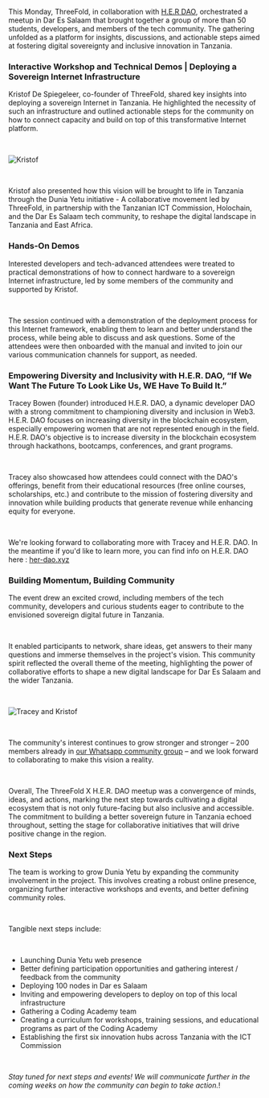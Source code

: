 This Monday, ThreeFold, in collaboration with [H.E.R DAO](https://www.her-dao.xyz/), orchestrated a meetup in Dar Es Salaam that brought together a group of more than 50 students, developers, and members of the tech community. The gathering unfolded as a platform for insights, discussions, and actionable steps aimed at fostering digital sovereignty and inclusive innovation in Tanzania.

### **Interactive Workshop and Technical Demos | Deploying a Sovereign Internet Infrastructure**

Kristof De Spiegeleer, co-founder of ThreeFold, shared key insights into deploying a sovereign Internet in Tanzania. He highlighted the necessity of such an infrastructure and outlined actionable steps for the community on how to connect capacity and build on top of this transformative Internet platform.

<br>

![Kristof](./kristof_dar.png)

<br>

Kristof also presented how this vision will be brought to life in Tanzania through the Dunia Yetu initiative - A collaborative movement led by ThreeFold, in partnership with the Tanzanian ICT Commission, Holochain, and the Dar Es Salaam tech community, to reshape the digital landscape in Tanzania and East Africa.

### **Hands-On Demos**

Interested developers and tech-advanced attendees were treated to practical demonstrations of how to connect hardware to a sovereign Internet infrastructure, led by some members of the community and supported by Kristof.

<br>

The session continued with a demonstration of the deployment process for this Internet framework, enabling them to learn and better understand the process, while being able to discuss and ask questions. Some of the attendees were then onboarded with the manual and invited to join our various communication channels for support, as needed.

### **Empowering Diversity and Inclusivity with H.E.R. DAO, “If We Want The Future To Look Like Us, WE Have To Build It.”**

Tracey Bowen (founder) introduced H.E.R. DAO, a dynamic developer DAO with a strong commitment to championing diversity and inclusion in Web3. H.E.R. DAO focuses on increasing diversity in the blockchain ecosystem, especially empowering women that are not represented enough in the field. H.E.R. DAO's objective is to increase diversity in the blockchain ecosystem through hackathons, bootcamps, conferences, and grant programs.

<br>

Tracey also showcased how attendees could connect with the DAO's offerings, benefit from their educational resources (free online courses, scholarships, etc.) and contribute to the mission of fostering diversity and innovation while building products that generate revenue while enhancing equity for everyone.

<br>

We're looking forward to collaborating more with Tracey and H.E.R. DAO. In the meantime if you'd like to learn more, you can find info on H.E.R. DAO here : [her-dao.xyz](https://www.her-dao.xyz)

### **Building Momentum, Building Community**

The event drew an excited crowd, including members of the tech community, developers and curious students eager to contribute to the envisioned sovereign digital future in Tanzania.

<br>

It enabled participants to network, share ideas, get answers to their many questions and immerse themselves in the project's vision. This community spirit reflected the overall theme of the meeting, highlighting the power of collaborative efforts to shape a new digital landscape for Dar Es Salaam and the wider Tanzania.

<br>

![Tracey and Kristof](./tracey_kristof_dar.png)

<br>

The community's interest continues to grow stronger and stronger – 200 members already in [our Whatsapp community group](https://chat.whatsapp.com/DAedmvshxCD850WjJ3mUn8) – and we look forward to collaborating to make this vision a reality.

<br>

Overall, The ThreeFold X H.E.R. DAO meetup was a convergence of minds, ideas, and actions, marking the next step towards cultivating a digital ecosystem that is not only future-facing but also inclusive and accessible. The commitment to building a better sovereign future in Tanzania echoed throughout, setting the stage for collaborative initiatives that will drive positive change in the region.

### **Next Steps**

The team is working to grow Dunia Yetu by expanding the community involvement in the project. This involves creating a robust online presence, organizing further interactive workshops and events, and better defining community roles.

<br>

Tangible next steps include:

<br>

- Launching Dunia Yetu web presence
- Better defining participation opportunities and gathering interest / feedback from the community
- Deploying 100 nodes in Dar es Salaam
- Inviting and empowering developers to deploy on top of this local infrastructure
- Gathering a Coding Academy team
- Creating a curriculum for workshops, training sessions, and educational programs as part of the Coding Academy
- Establishing the first six innovation hubs across Tanzania with the ICT Commission

<br>

*Stay tuned for next steps and events! We will communicate further in the coming weeks on how the community can begin to take action.*!
